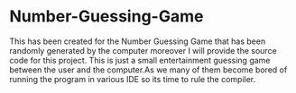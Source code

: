 # Number-Guessing-Game
This has been created for the Number Guessing Game that has been randomly generated by the computer moreover I will provide the source code for this project.
This is just a small entertainment guessing game between the user and the computer.As we many of them become bored of running the program in various IDE so its time to rule the compiler.
